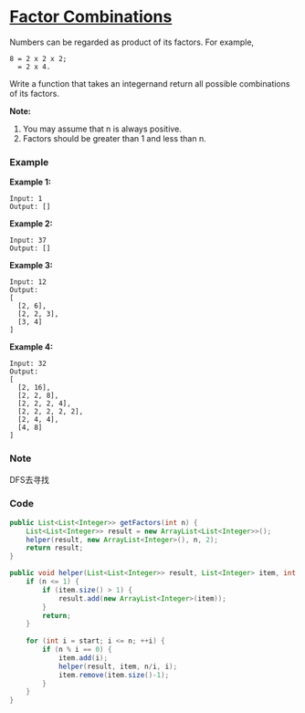 # [Factor Combinations](https://leetcode.com/problems/factor-combinations/description/)

Numbers can be regarded as product of its factors. For example,

```
8 = 2 x 2 x 2;
  = 2 x 4.
```

Write a function that takes an integernand return all possible combinations of its factors.

**Note:**

1. You may assume that n is always positive.
2. Factors should be greater than 1 and less than n.

### Example

**Example 1:**

```
Input: 1
Output: []
```

**Example 2:**

```
Input: 37
Output: []
```

**Example 3:**

```
Input: 12
Output:
[
  [2, 6],
  [2, 2, 3],
  [3, 4]
]
```

**Example 4:**

```
Input: 32
Output:
[
  [2, 16],
  [2, 2, 8],
  [2, 2, 2, 4],
  [2, 2, 2, 2, 2],
  [2, 4, 4],
  [4, 8]
]
```

### Note

DFS去寻找

### Code

```java
public List<List<Integer>> getFactors(int n) {
    List<List<Integer>> result = new ArrayList<List<Integer>>();
    helper(result, new ArrayList<Integer>(), n, 2);
    return result;
}

public void helper(List<List<Integer>> result, List<Integer> item, int n, int start){
    if (n <= 1) {
        if (item.size() > 1) {
            result.add(new ArrayList<Integer>(item));
        }
        return;
    }
    
    for (int i = start; i <= n; ++i) {
        if (n % i == 0) {
            item.add(i);
            helper(result, item, n/i, i);
            item.remove(item.size()-1);
        }
    }
}
```



